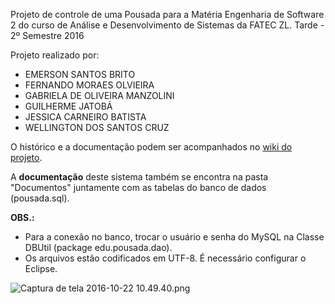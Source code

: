 Projeto de controle de uma Pousada para a Matéria Engenharia de Software 2 
do curso de Análise e Desenvolvimento de Sistemas da FATEC ZL. 
Tarde - 2º Semestre 2016

Projeto realizado por:

- EMERSON SANTOS BRITO
- FERNANDO MORAES OLVIEIRA
- GABRIELA DE OLIVEIRA MANZOLINI
- GUILHERME JATOBÁ
- JESSICA CARNEIRO BATISTA
- WELLINGTON DOS SANTOS CRUZ

O histórico e a documentação podem ser acompanhados no [wiki do projeto](https://bitbucket.org/jaegers/pousada/wiki/).

A **documentação** deste sistema também se encontra na pasta "Documentos" juntamente com as tabelas do banco de dados (pousada.sql).

**OBS.:** 

- Para a conexão no banco, trocar o usuário e senha do MySQL 
na Classe DBUtil (package edu.pousada.dao).
- Os arquivos estão codificados em UTF-8. É necessário configurar o Eclipse.

![Captura de tela 2016-10-22 10.49.40.png](https://bitbucket.org/repo/RGaybG/images/3853340033-Captura%20de%20tela%202016-10-22%2010.49.40.png)